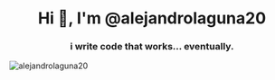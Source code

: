 <h1 align="center">Hi 👋, I'm @alejandrolaguna20</h1>
<h3 align="center">i write code that works... eventually.</h3>

<p><img align="center" src="https://github-readme-streak-stats.herokuapp.com/?user=alejandrolaguna20&" alt="alejandrolaguna20" /></p>

